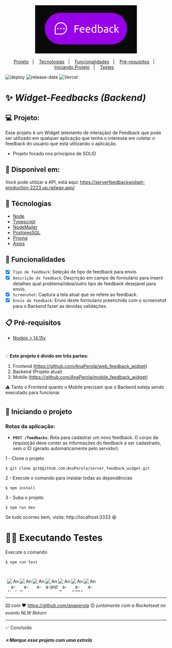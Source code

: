 <div align="center">
  <img height="150em" src="https://github.com/AnaPerola/web_feedback_widget/blob/main/assets/new.png" />
</div>

<p align="center">
  <a href="#-projeto">Projeto</a>&nbsp;&nbsp;&nbsp;|&nbsp;&nbsp;&nbsp;
  <a href="#-técnologias">Tecnologias</a>&nbsp;&nbsp;&nbsp;|&nbsp;&nbsp;&nbsp;
  <a href="#-funcionalidades">Funcionalidades</a>&nbsp;&nbsp;&nbsp;|&nbsp;&nbsp;&nbsp;
  <a href="#-pré-requisitos">Pré-requisitos</a>&nbsp;&nbsp;&nbsp;|&nbsp;&nbsp;&nbsp;
  <a href="#-iniciando-o-projeto">Iniciando Projeto</a>&nbsp;&nbsp;&nbsp;|&nbsp;&nbsp;&nbsp;
  <a href="#-executando-testes">Testes</a>&nbsp;&nbsp;&nbsp;

</p>

  ![deploy](https://img.shields.io/static/v1?label=state&message=production&color=green)
  ![release-date](https://img.shields.io/static/v1?label=release-date&message=May-2022&color=orange)
  ![Vercel](https://img.shields.io/static/v1?label=railway&message=passing&color=breen)

# ✨ *Widget-Feedbacks (Backend)*

## 💻 Projeto:

Esse projeto é um Widget (elemento de interação) de Feedback que pode ser utilizado em qualquer aplicação que tenha o interesse em coletar o feedback do usuário que está utilizando o aplicação.

- Projeto focado nos princípios de SOLID
## 🔗 Disponivel em:

Você pode utilizar a API, está aqui: https://serverfeedbackwidget-production-2223.up.railway.app/
## 🚀 Técnologias

- [Node](https://nodejs.org/en/)
- [Typescript](https://www.typescriptlang.org/)
- [NodeMailer](https://nodemailer.com/about/)
- [PostgresSQL](https://www.postgresql.org/)
- [Prisma](https://www.prisma.io/)
- [Axios](https://axios-http.com/ptbr/docs/intro) 


## 🔨 Funcionalidades

- [X] `Tipo de feedback`: Seleção de tipo de feedback para envio.
- [X] `Descrição de feedback`: Descrição em campo de formulário para inserir detalhes qual problema/ideia/outro tipo de feedback desejavel para envio.
- [X] `Screenshot`: Captura a tela atual que se refere ao feedback.
- [X] `Envio de Feedback`: Envio deste formulario preenchido com o screenshot para o Backend fazer as devidas validações.

## 📋 Pré-requisitos

- [Nodejs > 14.15v](https://nodejs.org/en/)

#

 💡 **Este projeto é divido em três partes:**

1. Frontend (https://github.com/AnaPerola/web_feedback_widget)
2. Backend (Projeto atual)
3. Mobile (https://github.com/AnaPerola/mobile_feedback_widget)

⚠️ Tanto o Frontend quanto o Mobile precisam que o Backend esteja sendo executado para funcionar.

#

## 🔧 Iniciando o projeto

### Rotas da aplicação:

- **`POST /feedbacks`**: Rota para cadastrar um novo feedback. O corpo da requisição deve conter as informações do feedback a ser cadastrado, sem o ID (gerado automaticamente pelo servidor).

1 - Clone o projeto
```console
$ git clone git@github.com:AnaPerola/server_feedback_widget.git
```
2 - Execute o comando para instalar todas as dependências
```console
$ npm install
```
3 - Suba o projeto 
```console
$ npm run dev
```

Se tudo ocorreu bem, visite: http://localhost:3333 😆

#

# 👩‍💻 Executando Testes

Execute o comando
```console
$ npm run test
```
#

<div align="center" style="display:flex; padding:5px; ">
  <img 
    alt="Ana-Node" 
    style="height:40px; width:40px;"
    src="https://cdn.jsdelivr.net/gh/devicons/devicon/icons/nodejs/nodejs-original.svg"
  >
  <img 
    alt="Ana-PostgreSQL"
    style="height:40px; width:40px;" src="https://cdn.jsdelivr.net/gh/devicons/devicon/icons/postgresql/postgresql-original.svg" 
  />
  <img
    alt="Ana-express"
    style="height:40px; width:40px;"
    src="https://cdn.jsdelivr.net/gh/devicons/devicon/icons/express/express-original-wordmark.svg"
  />
  <img
    alt="Ana-jest"
    style="height:40px; width:40px;"
    src="https://cdn.jsdelivr.net/gh/devicons/devicon/icons/jest/jest-plain.svg" 
  />
  <img 
    alt="Ana-Typescrit"
    style="height:40px; width:40px;"
    src="https://cdn.jsdelivr.net/gh/devicons/devicon/icons/typescript/typescript-original.svg" 
  />
  <img
    alt="Ana-NPM"
    style="height:40px; width:40px;"
    src="https://cdn.jsdelivr.net/gh/devicons/devicon/icons/npm/npm-original-wordmark.svg" 
  />
  <img
    alt="Ana-axios"
    style="height:40px; width:40px;"
    src="https://user-images.githubusercontent.com/43313420/105883616-57dbeb00-6007-11eb-9df2-de0e2a42655c.png" 
  />
</div>          

---
⌨️ com ❤️ https://github.com/anaperola 😊
_juntamente com a Rocketseat no evento *NLW Return*_

---
 ✅ Concluído
##### ⭐ Marque esse projeto com uma estrela
